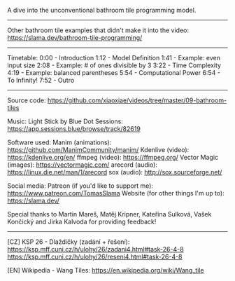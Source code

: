 A dive into the unconventional bathroom tile programming model.

------------------

Other bathroom tile examples that didn't make it into the video:
https://slama.dev/bathroom-tile-programming/

------------------

Timetable:
0:00 - Introduction
1:12 - Model Definition
1:41 - Example: even input size
2:08 - Example: # of ones divisible by 3
3:22 - Time Complexity
4:19 - Example: balanced parentheses
5:54 - Computational Power
6:54 - To Infinity!
7:52 - Outro

------------------

Source code:
https://github.com/xiaoxiae/videos/tree/master/09-bathroom-tiles

Music:
Light Stick by Blue Dot Sessions: https://app.sessions.blue/browse/track/82619

Software used:
Manim (animations): https://github.com/ManimCommunity/manim/
Kdenlive (video): https://kdenlive.org/en/
ffmpeg (video): https://ffmpeg.org/
Vector Magic (images): https://vectormagic.com/
arecord (audio): https://linux.die.net/man/1/arecord
sox (audio): http://sox.sourceforge.net/

Social media:
Patreon (if you'd like to support me): https://www.patreon.com/TomasSlama
Website (for other things I'm up to): https://slama.dev/

Special thanks to Martin Mareš, Matěj Kripner, Kateřina Sulková, Vašek Končický and Jirka Kalvoda for providing feedback!

------------------

[CZ] KSP 26 - Dlaždičky (zadání + řešení):
https://ksp.mff.cuni.cz/h/ulohy/26/zadani4.html#task-26-4-8
https://ksp.mff.cuni.cz/h/ulohy/26/reseni4.html#task-26-4-8

[EN] Wikipedia - Wang Tiles:
https://en.wikipedia.org/wiki/Wang_tile

